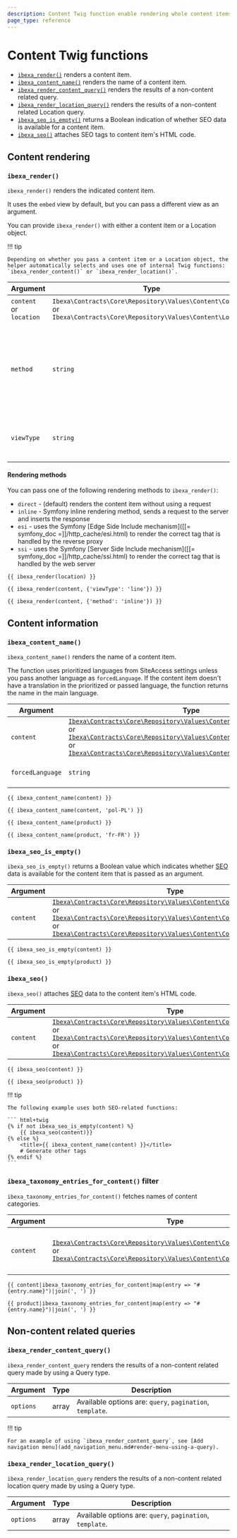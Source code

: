 ```yaml
---
description: Content Twig function enable rendering whole content items and their information.
page_type: reference
---
```


# Content Twig functions

- [`ibexa_render()`](#ibexa_render) renders a content item.
- [`ibexa_content_name()`](#ibexa_content_name) renders the name of a content item.
- [`ibexa_render_content_query()`](#ibexa_render_content_query) renders the results of a non-content related query.
- [`ibexa_render_location_query()`](#ibexa_render_location_query) renders the results of a non-content related Location query.
- [`ibexa_seo_is_empty()`](#ibexa_seo_is_empty) returns a Boolean indication of whether SEO data is available for a content item.
- [`ibexa_seo()`](#ibexa_seo) attaches SEO tags to content item's HTML code.

## Content rendering

### `ibexa_render()`

`ibexa_render()` renders the indicated content item.

It uses the `embed` view by default, but you can pass a different view as an argument.

You can provide `ibexa_render()` with either a content item or a Location object.

!!! tip

    Depending on whether you pass a content item or a Location object, the helper automatically selects and uses one of internal Twig functions: `ibexa_render_content()` or `ibexa_render_location()`.

|Argument|Type|Description|
|------|------|------|
|`content`</br>or</br>`location`|`Ibexa\Contracts\Core\Repository\Values\Content\Content`</br>or</br>`Ibexa\Contracts\Core\Repository\Values\Content\Location`|Content item or its location.|
|`method`|`string`|(optional) [Rendering method](#rendering-methods). One of: `direct`, `inline`, `esi`, `ssi`. (Default method is `direct`)|
|`viewType`|`string`|(optional) [View type](template_configuration.md#view-types). (Default view type is `embed`)|

#### Rendering methods

You can pass one of the following rendering methods to `ibexa_render()`:

- `direct` - (default) renders the content item without using a request
- `inline` - Symfony inline rendering method, sends a request to the server and inserts the response
- `esi` - uses the Symfony [Edge Side Include mechanism]([[= symfony_doc =]]/http_cache/esi.html) to render the correct tag that is handled by the reverse proxy
- `ssi` - uses the Symfony [Server Side Include mechanism]([[= symfony_doc =]]/http_cache/ssi.html) to render the correct tag that is handled by the web server

``` html+twig
{{ ibexa_render(location) }}

{{ ibexa_render(content, {'viewType': 'line'}) }}

{{ ibexa_render(content, {'method': 'inline'}) }}
```

## Content information

### `ibexa_content_name()`

`ibexa_content_name()` renders the name of a content item.

The function uses prioritized languages from SiteAccess settings unless you pass another language as `forcedLanguage`.
If the content item doesn't have a translation in the prioritized or passed language, the function returns the name in the main language.

| Argument | Type | Description |
|---------------|------|-------------|
| `content` | [`Ibexa\Contracts\Core\Repository\Values\Content\Content`](../../api/php_api/php_api_reference/classes/Ibexa-Contracts-Core-Repository-Values-Content-Content.html)</br>or</br>[`Ibexa\Contracts\Core\Repository\Values\Content\ContentInfo`](../../api/php_api/php_api_reference/classes/Ibexa-Contracts-Core-Repository-Values-Content-ContentInfo.html)</br>or</br>[`Ibexa\Contracts\Core\Repository\Values\Content\ContentAwareInterface`](../../api/php_api/php_api_reference/classes/Ibexa-Contracts-Core-Repository-Values-Content-ContentAwareInterface.html) | Content item, its ContentInfo object, or ContentAwareInterface object.|
| `forcedLanguage` | `string` | (optional) Language to use (for example, `fre-FR`). |

``` html+twig
{{ ibexa_content_name(content) }}

{{ ibexa_content_name(content, 'pol-PL') }}
```

``` html+twig
{{ ibexa_content_name(product) }}

{{ ibexa_content_name(product, 'fr-FR') }}
```

### `ibexa_seo_is_empty()`

`ibexa_seo_is_empty()` returns a Boolean value which indicates whether [SEO](https://doc.ibexa.co/projects/userguide/en/latest/search_engine_optimization/seo/) data is available for the content item that is passed as an argument.

| Argument | Type | Description |
|---------------|------|-------------|
| `content` | [`Ibexa\Contracts\Core\Repository\Values\Content\Content`](../../api/php_api/php_api_reference/classes/Ibexa-Contracts-Core-Repository-Values-Content-Content.html)</br>or</br>[`Ibexa\Contracts\Core\Repository\Values\Content\ContentInfo`](../../api/php_api/php_api_reference/classes/Ibexa-Contracts-Core-Repository-Values-Content-ContentInfo.html)</br>or</br>[`Ibexa\Contracts\Core\Repository\Values\Content\ContentAwareInterface`](../../api/php_api/php_api_reference/classes/Ibexa-Contracts-Core-Repository-Values-Content-ContentAwareInterface.html) | Content item, its ContentInfo object, or ContentAwareInterface object.|

``` html+twig
{{ ibexa_seo_is_empty(content) }}
```

``` html+twig
{{ ibexa_seo_is_empty(product) }}
```

### `ibexa_seo()`

`ibexa_seo()` attaches [SEO](https://doc.ibexa.co/projects/userguide/en/latest/search_engine_optimization/seo/) data to the content item's HTML code.

| Argument | Type | Description |
|---------------|------|-------------|
| `content` | [`Ibexa\Contracts\Core\Repository\Values\Content\Content`](../../api/php_api/php_api_reference/classes/Ibexa-Contracts-Core-Repository-Values-Content-Content.html)</br>or</br>[`Ibexa\Contracts\Core\Repository\Values\Content\ContentInfo`](../../api/php_api/php_api_reference/classes/Ibexa-Contracts-Core-Repository-Values-Content-ContentInfo.html)</br>or</br>[`Ibexa\Contracts\Core\Repository\Values\Content\ContentAwareInterface`](../../api/php_api/php_api_reference/classes/Ibexa-Contracts-Core-Repository-Values-Content-ContentAwareInterface.html) | Content item, its ContentInfo object, or ContentAwareInterface object.|

``` html+twig
{{ ibexa_seo(content) }}
```

``` html+twig
{{ ibexa_seo(product) }}
```

!!! tip

    The following example uses both SEO-related functions:

    ``` html+twig
    {% if not ibexa_seo_is_empty(content) %}
        {{ ibexa_seo(content)}}
    {% else %}
        <title>{{ ibexa_content_name(content) }}</title>
        # Generate other tags
    {% endif %}
    ```

### `ibexa_taxonomy_entries_for_content()` filter

`ibexa_taxonomy_entries_for_content()` fetches names of content categories.

| Argument | Type | Description |
|---------------|------|-------------|
| `content` | [`Ibexa\Contracts\Core\Repository\Values\Content\Content`](../../api/php_api/php_api_reference/classes/Ibexa-Contracts-Core-Repository-Values-Content-Content.html)</br>or</br>[`Ibexa\Contracts\Core\Repository\Values\Content\ContentAwareInterface`](../../api/php_api/php_api_reference/classes/Ibexa-Contracts-Core-Repository-Values-Content-ContentAwareInterface.html) | Content item to display the category name for. |

```html+twig
{{ content|ibexa_taxonomy_entries_for_content|map(entry => "#{entry.name}")|join(', ') }}
```

```html+twig
{{ product|ibexa_taxonomy_entries_for_content|map(entry => "#{entry.name}")|join(', ') }}
```

## Non-content related queries

### `ibexa_render_content_query()`

`ibexa_render_content_query` renders the results of a non-content related query made by using a Query type.

|Argument|Type|Description|
|------|------|------|
|`options`|array|Available options are: `query`, `pagination`, `template`.|

!!! tip

    For an example of using `ibexa_render_content_query`, see [Add navigation menu](add_navigation_menu.md#render-menu-using-a-query).

### `ibexa_render_location_query()`

`ibexa_render_location_query` renders the results of a non-content related location query made by using a Query type.

|Argument|Type|Description|
|------|------|------|
|`options`|array|Available options are: `query`, `pagination`, `template`.|

